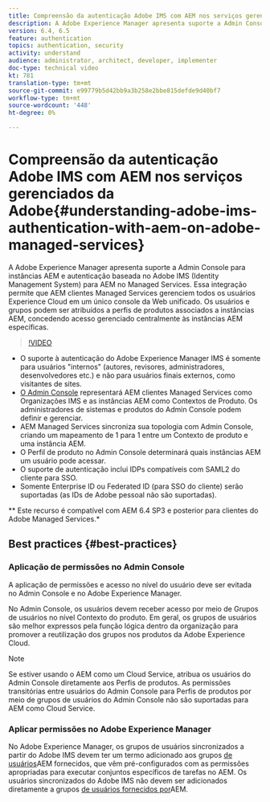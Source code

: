 ```yaml
---
title: Compreensão da autenticação Adobe IMS com AEM nos serviços gerenciados da Adobe
description: A Adobe Experience Manager apresenta suporte a Admin Console para instâncias AEM e autenticação baseada no Adobe IMS (Identity Management System) para AEM no Managed Services.   Essa integração permite que AEM clientes Managed Services gerenciem todos os usuários Experience Cloud em um único console da Web unificado. Usuários e grupos podem ser atribuídos a perfis de produtos associados a instâncias AEM, concedendo acesso gerenciado centralmente às instâncias AEM específicas.
version: 6.4, 6.5
feature: authentication
topics: authentication, security
activity: understand
audience: administrator, architect, developer, implementer
doc-type: technical video
kt: 781
translation-type: tm+mt
source-git-commit: e99779b5d42bb9a3b258e2bbe815defde9d40bf7
workflow-type: tm+mt
source-wordcount: '448'
ht-degree: 0%

---
```



# Compreensão da autenticação Adobe IMS com AEM nos serviços gerenciados da Adobe{#understanding-adobe-ims-authentication-with-aem-on-adobe-managed-services}

A Adobe Experience Manager apresenta suporte a Admin Console para instâncias AEM e autenticação baseada no Adobe IMS (Identity Management System) para AEM no Managed Services.   Essa integração permite que AEM clientes Managed Services gerenciem todos os usuários Experience Cloud em um único console da Web unificado. Os usuários e grupos podem ser atribuídos a perfis de produtos associados a instâncias AEM, concedendo acesso gerenciado centralmente às instâncias AEM específicas.

>[!VIDEO](https://video.tv.adobe.com/v/26170?quality=12&learn=on)

* O suporte à autenticação do Adobe Experience Manager IMS é somente para usuários &quot;internos&quot; (autores, revisores, administradores, desenvolvedores etc.) e não para usuários finais externos, como visitantes de sites.
* [O Admin Console](https://adminconsole.adobe.com/) representará AEM clientes Managed Services como Organizações IMS e as instâncias AEM como Contextos de Produto. Os administradores de sistemas e produtos do Admin Console podem definir e gerenciar.
* AEM Managed Services sincroniza sua topologia com Admin Console, criando um mapeamento de 1 para 1 entre um Contexto de produto e uma instância AEM.
* O Perfil de produto no Admin Console determinará quais instâncias AEM um usuário pode acessar.
* O suporte de autenticação inclui IDPs compatíveis com SAML2 do cliente para SSO.
* Somente Enterprise ID ou Federated ID (para SSO do cliente) serão suportadas (as IDs de Adobe pessoal não são suportadas).

** Este recurso é compatível com AEM 6.4 SP3 e posterior para clientes do Adobe Managed Services.*

## Best practices {#best-practices}

### Aplicação de permissões no Admin Console

A aplicação de permissões e acesso no nível do usuário deve ser evitada no Admin Console e no Adobe Experience Manager.

No Admin Console, os usuários devem receber acesso por meio de Grupos de usuários no nível Contexto do produto. Em geral, os grupos de usuários são melhor expressos pela função lógica dentro da organização para promover a reutilização dos grupos nos produtos da Adobe Experience Cloud.

>[!NOTE]
>
> Se estiver usando o AEM como um Cloud Service, atribua os usuários do Admin Console diretamente aos Perfis de produtos. As permissões transitórias entre usuários do Admin Console para Perfis de produtos por meio de grupos de usuários do Admin Console não são suportadas para AEM como Cloud Service.

### Aplicar permissões no Adobe Experience Manager

No Adobe Experience Manager, os grupos de usuários sincronizados a partir do Adobe IMS devem ter um termo adicionado aos grupos [de usuários](https://helpx.adobe.com/experience-manager/6-4/sites/administering/using/security.html)AEM fornecidos, que vêm pré-configurados com as permissões apropriadas para executar conjuntos específicos de tarefas no AEM. Os usuários sincronizados do Adobe IMS não devem ser adicionados diretamente a grupos [de usuários fornecidos por](https://helpx.adobe.com/experience-manager/6-4/sites/administering/using/security.html)AEM.
